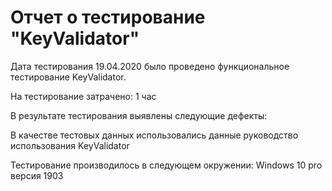 # Отчет о тестирование "KeyValidator"  #
 Дата тестирования 19.04.2020 было проведено функциональное тестирование KeyValidator.
 
 На тестирование затрачено: 1 час

 В результате тестирования выявлены следующие дефекты:

 В качестве тестовых данных использовались данные
 руководство использования KeyValidator

 Тестирование производилось в следующем окружении:
 Windows 10 pro версия 1903